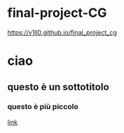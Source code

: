 final-project-CG
================

https://v1ll0.github.io/final_project_cg

# ciao

## questo è un sottotitolo

### questo è più piccolo

[link](http://www.google.it)
